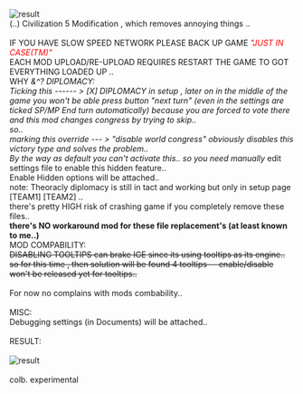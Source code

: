 ![result](https://i.ibb.co/SvBc4GN/header.png)<br>
(..) Civilization 5 Modification , which removes annoying things ..<br>
<br>
IF YOU HAVE SLOW SPEED NETWORK PLEASE BACK UP GAME <i style="color:Red!important;">"JUST IN CASE(TM)"</i>
<br>
EACH MOD UPLOAD/RE-UPLOAD REQUIRES RESTART THE GAME TO GOT EVERYTHING LOADED UP ..
<br>
WHY *&^? DIPLOMACY:<br>
Ticking this ------ > [X] DIPLOMACY in setup , later on in the middle of the game you won't be able press button "next turn"  (even in the settings are ticked SP/MP End turn automatically) because you are forced to vote there and this mod changes congress by trying to skip..<br>
so..<br>
marking this override --- > "disable world congress" obviously disables this victory type and solves the problem.. <br>
By the way as default you can't activate this.. so you need manually* edit settings file to enable this hidden feature..<br>
Enable Hidden options will be attached..<br>
note: Theoracly diplomacy is still in tact and working but only in setup page [TEAM1] [TEAM2] ..
<br>
there's pretty HIGH risk of crashing game if you completely remove these files..<br>
<b>there's NO workaround mod for these file replacement's (at least known to me..)</b>
<br>
MOD COMPABILITY:<br>
<strike>DISABLING TOOLTIPS can brake IGE since its using tooltips as its engine..<br>
so for this time , then solution will be found 4 tooltips -- enable/disable won't be released yet for tooltips..</strike><br>
<br>
For now no complains with mods combability..<br>
<br>
MISC:<br>
Debugging settings (in Documents) will be attached..<br>
<br>
RESULT:<br>
<br>
![result](https://s6.gifyu.com/images/1200.gif)<br>
<br>
colb. experimental
<br>
